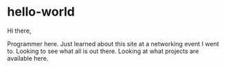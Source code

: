 hello-world
===========

Hi there,

Programmer here. Just learned about this site at a networking event I went to. Looking to see what all is out there.
Looking at what projects are available here.
